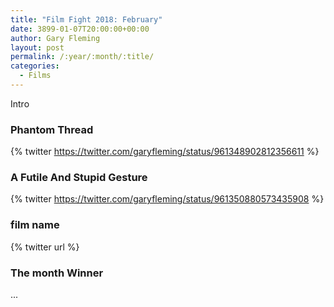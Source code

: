```yaml
---
title: "Film Fight 2018: February"
date: 3899-01-07T20:00:00+00:00
author: Gary Fleming
layout: post
permalink: /:year/:month/:title/
categories:
  - Films
---
```


Intro

### Phantom Thread

{% twitter https://twitter.com/garyfleming/status/961348902812356611 %}

### A Futile And Stupid Gesture

{% twitter https://twitter.com/garyfleming/status/961350880573435908 %}

### film name

{% twitter url %}


### The month Winner

...
